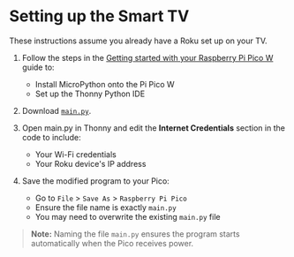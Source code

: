 # Setting up the Smart TV

These instructions assume you already have a Roku set up on your TV.

1. Follow the steps in the [Getting started with your Raspberry Pi Pico W](https://projects.raspberrypi.org/en/projects/get-started-pico-w/0) guide to:
   - Install MicroPython onto the Pi Pico W
   - Set up the Thonny Python IDE

2. Download [`main.py`](https://github.com/ECE-492-SALE/SALE_ECE491-02/blob/main/Smart%20TV/main.py).

3. Open main.py in Thonny and edit the **Internet Credentials** section in the code to include:
   - Your Wi-Fi credentials
   - Your Roku device's IP address

4. Save the modified program to your Pico:
   - Go to `File` > `Save As` > `Raspberry Pi Pico`
   - Ensure the file name is exactly `main.py`
   - You may need to overwrite the existing `main.py` file

> **Note:** Naming the file `main.py` ensures the program starts automatically when the Pico receives power.
